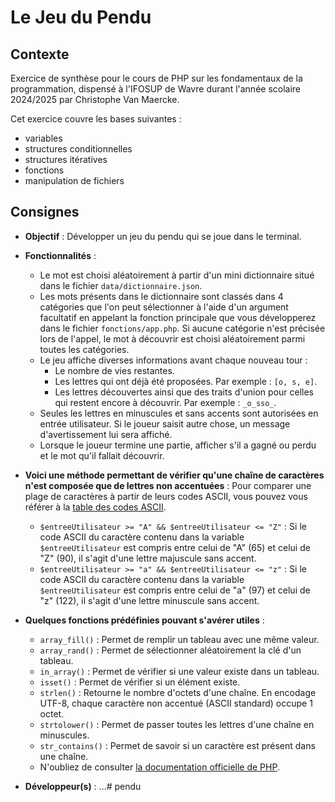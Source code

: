 # Le Jeu du Pendu

## Contexte

Exercice de synthèse pour le cours de PHP sur les fondamentaux de la programmation, dispensé à l'IFOSUP de Wavre durant l'année scolaire 2024/2025 par Christophe Van Maercke.

Cet exercice couvre les bases suivantes :

- variables
- structures conditionnelles
- structures itératives
- fonctions
- manipulation de fichiers

## Consignes

- **Objectif** : Développer un jeu du pendu qui se joue dans le terminal.
- **Fonctionnalités** :
    - Le mot est choisi aléatoirement à partir d'un mini dictionnaire situé dans le fichier `data/dictionnaire.json`.
    - Les mots présents dans le dictionnaire sont classés dans 4 catégories que l'on peut sélectionner à l'aide d'un argument facultatif en appelant la fonction principale que vous développerez dans le fichier `fonctions/app.php`. Si aucune catégorie n'est précisée lors de l'appel, le mot à découvrir est choisi aléatoirement parmi toutes les catégories.
    - Le jeu affiche diverses informations avant chaque nouveau tour :
        - Le nombre de vies restantes.
        - Les lettres qui ont déjà été proposées. Par exemple : `[o, s, e]`.
        - Les lettres découvertes ainsi que des traits d'union pour celles qui restent encore à découvrir. Par exemple : `_o_sso_`.
    - Seules les lettres en minuscules et sans accents sont autorisées en entrée utilisateur. Si le joueur saisit autre chose, un message d'avertissement lui sera affiché.
    - Lorsque le joueur termine une partie, afficher s'il a gagné ou perdu et le mot qu'il fallait découvrir.

- **Voici une méthode permettant de vérifier qu'une chaîne de caractères n'est composée que de lettres non accentuées** : Pour comparer une plage de caractères à partir de leurs codes ASCII, vous pouvez vous référer à la [table des codes ASCII](https://www.ascii-code.com/fr).

    - `$entreeUtilisateur >= "A" && $entreeUtilisateur <= "Z"` : Si le code ASCII du caractère contenu dans la variable `$entreeUtilisateur` est compris entre celui de "A" (65) et celui de "Z" (90), il s'agit d'une lettre majuscule sans accent.
    - `$entreeUtilisateur >= "a" && $entreeUtilisateur <= "z"` : Si le code ASCII du caractère contenu dans la variable `$entreeUtilisateur` est compris entre celui de "a" (97) et celui de "z" (122), il s'agit d'une lettre minuscule sans accent.

- **Quelques fonctions prédéfinies pouvant s'avérer utiles** :
    - `array_fill()` : Permet de remplir un tableau avec une même valeur.
    - `array_rand()` : Permet de sélectionner aléatoirement la clé d'un tableau.
    - `in_array()` : Permet de vérifier si une valeur existe dans un tableau.
    - `isset()` : Permet de vérifier si un élément existe.
    - `strlen()` : Retourne le nombre d'octets d'une chaîne. En encodage UTF-8, chaque caractère non accentué (ASCII standard) occupe 1 octet.
    - `strtolower()` : Permet de passer toutes les lettres d'une chaîne en minuscules.
    - `str_contains()` : Permet de savoir si un caractère est présent dans une chaîne.
    - N'oubliez de consulter [la documentation officielle de PHP](https://www.php.net/manual/fr/).

- **Développeur(s)** : ...# pendu
